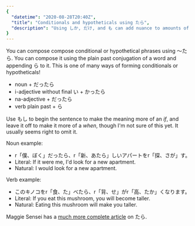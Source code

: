```yaml
---
{
  "datetime": "2020-08-28T20:40Z",
  "title": "Conditionals and hypotheticals using たら",
  "description": "Using しか, だけ, and も can add nuance to amounts of things."
}
---
```

You can compose compose conditional or hypothetical phrases using
<span lang="ja">〜たら</span>. You can compose it using the plain past
conjugation of a word and appending <span lang="ja">ら</span> to it. This is one
of many ways of forming conditionals or hypotheticals!

- noun + <span lang="ja">だったら</span>
- i-adjective without final <span lang="ja">い</span> + <span lang="ja">かったら</span>
- na-adjective + <span lang="ja">だったら</span>
- verb plain past + <span lang="ja">ら</span>

Use <span lang="ja">もし</span> to begin the sentence to make the meaning more of
an _if_, and leave it off to make it more of a _when_, though I'm not sure of
this yet. It usually seems right to omit it.

Noun example:

- <span lang="ja">r「僕、ぼく」だったら、r「新、あたら」しいアパートをr「探、さが」す。</span>
- Literal: If it were me, I'd look for a new apartment.
- Natural: I would look for a new apartment.

Verb example:

- <span lang="ja">このキノコをr「食、た」べたら、r「背、せ」がr「高、たか」くなります。</span>
- Literal: If you eat this mushroom, you will become taller.
- Natural: Eating this mushroom will make you taller.

Maggie Sensei has a [much more complete article][maggie] on
<span lang="ja">たら</span>.

[maggie]: http://maggiesensei.com/2011/02/17/conditional-%E3%80%9C%E3%81%9F%E3%82%89-tara-request-lesson/
